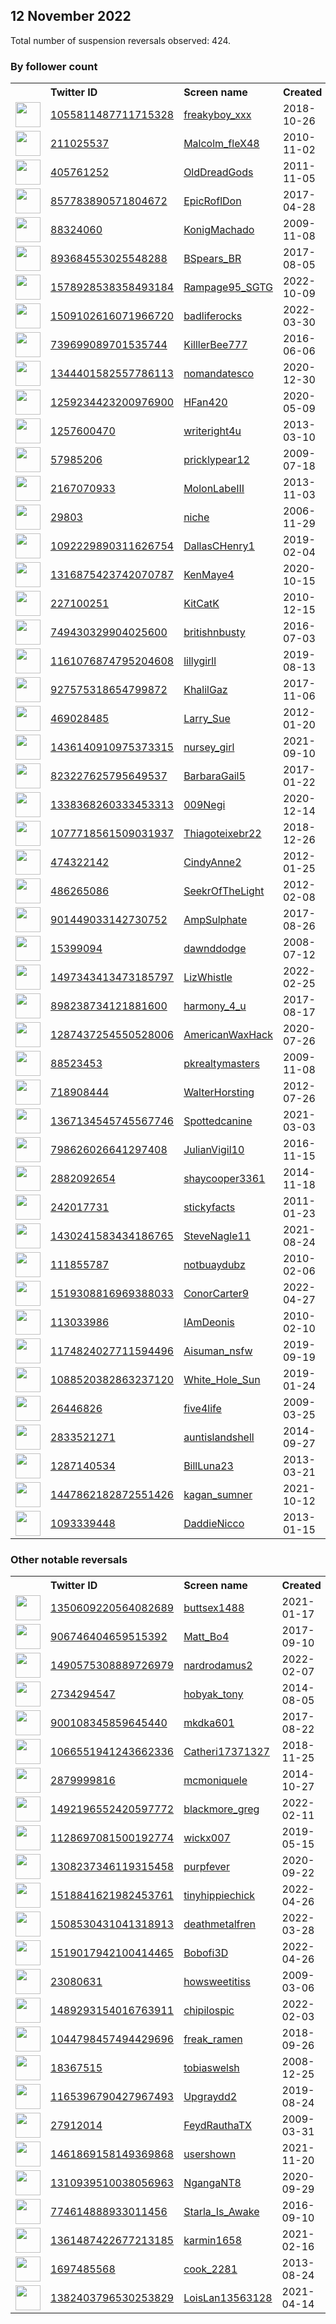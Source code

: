 
## 12 November 2022
Total number of suspension reversals observed: 424.

### By follower count
<table><tr><th></th><th align="left">Twitter ID</th><th align="left">Screen name</th>
<th align="left">Created</th><th align="left">Status</th><th align="left">Suspended</th><th align="left">Followers</th>
<tr><td><a href="https://pbs.twimg.com/profile_images/1623220070649565187/abcVk-Of_normal.jpg"><img src="https://pbs.twimg.com/profile_images/1623220070649565187/abcVk-Of_normal.jpg" width="40px" height="40px" align="center"/></a></td><td><a href="https://twitter.com/intent/user?user_id=1055811487711715328">1055811487711715328</a></td><td><a href="https://twitter.com/freakyboy_xxx">freakyboy_xxx</a></td><td>2018-10-26</td><td align="center"></td><td></td><td>145915</td></tr>
<tr><td><a href="https://pbs.twimg.com/profile_images/1648679401897197570/P8E-KK7Z_normal.jpg"><img src="https://pbs.twimg.com/profile_images/1648679401897197570/P8E-KK7Z_normal.jpg" width="40px" height="40px" align="center"/></a></td><td><a href="https://twitter.com/intent/user?user_id=211025537">211025537</a></td><td><a href="https://twitter.com/Malcolm_fleX48">Malcolm_fleX48</a></td><td>2010-11-02</td><td align="center"></td><td></td><td>111963</td></tr>
<tr><td><a href="https://pbs.twimg.com/profile_images/1610851793214242817/HAxl-RMJ_normal.jpg"><img src="https://pbs.twimg.com/profile_images/1610851793214242817/HAxl-RMJ_normal.jpg" width="40px" height="40px" align="center"/></a></td><td><a href="https://twitter.com/intent/user?user_id=405761252">405761252</a></td><td><a href="https://twitter.com/OldDreadGods">OldDreadGods</a></td><td>2011-11-05</td><td align="center"></td><td></td><td>68491</td></tr>
<tr><td><a href="https://pbs.twimg.com/profile_images/1227455085778698246/nvd8qfqK_normal.jpg"><img src="https://pbs.twimg.com/profile_images/1227455085778698246/nvd8qfqK_normal.jpg" width="40px" height="40px" align="center"/></a></td><td><a href="https://twitter.com/intent/user?user_id=857783890571804672">857783890571804672</a></td><td><a href="https://twitter.com/EpicRoflDon">EpicRoflDon</a></td><td>2017-04-28</td><td align="center"></td><td></td><td>33743</td></tr>
<tr><td><a href="https://pbs.twimg.com/profile_images/1617314153491750914/EpcJMsJE_normal.jpg"><img src="https://pbs.twimg.com/profile_images/1617314153491750914/EpcJMsJE_normal.jpg" width="40px" height="40px" align="center"/></a></td><td><a href="https://twitter.com/intent/user?user_id=88324060">88324060</a></td><td><a href="https://twitter.com/KonigMachado">KonigMachado</a></td><td>2009-11-08</td><td align="center"></td><td>2022-10-27</td><td>28955</td></tr>
<tr><td><a href="https://pbs.twimg.com/profile_images/1591441841706115072/ef7uvEA-_normal.jpg"><img src="https://pbs.twimg.com/profile_images/1591441841706115072/ef7uvEA-_normal.jpg" width="40px" height="40px" align="center"/></a></td><td><a href="https://twitter.com/intent/user?user_id=893684553025548288">893684553025548288</a></td><td><a href="https://twitter.com/BSpears_BR">BSpears_BR</a></td><td>2017-08-05</td><td align="center"></td><td></td><td>21058</td></tr>
<tr><td><a href="https://pbs.twimg.com/profile_images/1606672322131369986/u5AxyVV5_normal.jpg"><img src="https://pbs.twimg.com/profile_images/1606672322131369986/u5AxyVV5_normal.jpg" width="40px" height="40px" align="center"/></a></td><td><a href="https://twitter.com/intent/user?user_id=1578928538358493184">1578928538358493184</a></td><td><a href="https://twitter.com/Rampage95_SGTG">Rampage95_SGTG</a></td><td>2022-10-09</td><td align="center">🚫</td><td>2022-11-10</td><td>20835</td></tr>
<tr><td><a href="https://pbs.twimg.com/profile_images/1650558222397235215/qOvzjuCm_normal.jpg"><img src="https://pbs.twimg.com/profile_images/1650558222397235215/qOvzjuCm_normal.jpg" width="40px" height="40px" align="center"/></a></td><td><a href="https://twitter.com/intent/user?user_id=1509102616071966720">1509102616071966720</a></td><td><a href="https://twitter.com/badliferocks">badliferocks</a></td><td>2022-03-30</td><td align="center"></td><td>2022-10-29</td><td>19535</td></tr>
<tr><td><a href="https://pbs.twimg.com/profile_images/1139652838815084544/DOjUYWqC_normal.jpg"><img src="https://pbs.twimg.com/profile_images/1139652838815084544/DOjUYWqC_normal.jpg" width="40px" height="40px" align="center"/></a></td><td><a href="https://twitter.com/intent/user?user_id=739699089701535744">739699089701535744</a></td><td><a href="https://twitter.com/KilllerBee777">KilllerBee777</a></td><td>2016-06-06</td><td align="center"></td><td>2022-10-29</td><td>19377</td></tr>
<tr><td><a href="https://pbs.twimg.com/profile_images/1612516111383408640/hhCuqVU9_normal.jpg"><img src="https://pbs.twimg.com/profile_images/1612516111383408640/hhCuqVU9_normal.jpg" width="40px" height="40px" align="center"/></a></td><td><a href="https://twitter.com/intent/user?user_id=1344401582557786113">1344401582557786113</a></td><td><a href="https://twitter.com/nomandatesco">nomandatesco</a></td><td>2020-12-30</td><td align="center"></td><td>2022-11-01</td><td>17948</td></tr>
<tr><td><a href="https://pbs.twimg.com/profile_images/1259234661257097217/xL4cO9zH_normal.jpg"><img src="https://pbs.twimg.com/profile_images/1259234661257097217/xL4cO9zH_normal.jpg" width="40px" height="40px" align="center"/></a></td><td><a href="https://twitter.com/intent/user?user_id=1259234423200976900">1259234423200976900</a></td><td><a href="https://twitter.com/HFan420">HFan420</a></td><td>2020-05-09</td><td align="center"></td><td>2022-10-19</td><td>10917</td></tr>
<tr><td><a href="https://pbs.twimg.com/profile_images/1106759460754808832/G5zq2h4J_normal.png"><img src="https://pbs.twimg.com/profile_images/1106759460754808832/G5zq2h4J_normal.png" width="40px" height="40px" align="center"/></a></td><td><a href="https://twitter.com/intent/user?user_id=1257600470">1257600470</a></td><td><a href="https://twitter.com/writeright4u">writeright4u</a></td><td>2013-03-10</td><td align="center"></td><td>2022-10-29</td><td>10750</td></tr>
<tr><td><a href="https://pbs.twimg.com/profile_images/1591450095542730753/jgqPtecy_normal.jpg"><img src="https://pbs.twimg.com/profile_images/1591450095542730753/jgqPtecy_normal.jpg" width="40px" height="40px" align="center"/></a></td><td><a href="https://twitter.com/intent/user?user_id=57985206">57985206</a></td><td><a href="https://twitter.com/pricklypear12">pricklypear12</a></td><td>2009-07-18</td><td align="center"></td><td>2022-05-06</td><td>8570</td></tr>
<tr><td><a href="https://pbs.twimg.com/profile_images/1534222504625053699/rdyDauQE_normal.jpg"><img src="https://pbs.twimg.com/profile_images/1534222504625053699/rdyDauQE_normal.jpg" width="40px" height="40px" align="center"/></a></td><td><a href="https://twitter.com/intent/user?user_id=2167070933">2167070933</a></td><td><a href="https://twitter.com/MolonLabeIII">MolonLabeIII</a></td><td>2013-11-03</td><td align="center"></td><td>2022-09-19</td><td>8468</td></tr>
<tr><td><a href="https://pbs.twimg.com/profile_images/1255195320318918662/E3xn8pNH_normal.jpg"><img src="https://pbs.twimg.com/profile_images/1255195320318918662/E3xn8pNH_normal.jpg" width="40px" height="40px" align="center"/></a></td><td><a href="https://twitter.com/intent/user?user_id=29803">29803</a></td><td><a href="https://twitter.com/niche">niche</a></td><td>2006-11-29</td><td align="center">👋</td><td></td><td>8200</td></tr>
<tr><td><a href="https://pbs.twimg.com/profile_images/1542532093594443778/pcsdShba_normal.jpg"><img src="https://pbs.twimg.com/profile_images/1542532093594443778/pcsdShba_normal.jpg" width="40px" height="40px" align="center"/></a></td><td><a href="https://twitter.com/intent/user?user_id=1092229890311626754">1092229890311626754</a></td><td><a href="https://twitter.com/DallasCHenry1">DallasCHenry1</a></td><td>2019-02-04</td><td align="center"></td><td>2022-10-29</td><td>6697</td></tr>
<tr><td><a href="https://pbs.twimg.com/profile_images/1316875989289295874/FfYGVAkk_normal.jpg"><img src="https://pbs.twimg.com/profile_images/1316875989289295874/FfYGVAkk_normal.jpg" width="40px" height="40px" align="center"/></a></td><td><a href="https://twitter.com/intent/user?user_id=1316875423742070787">1316875423742070787</a></td><td><a href="https://twitter.com/KenMaye4">KenMaye4</a></td><td>2020-10-15</td><td align="center"></td><td></td><td>5688</td></tr>
<tr><td><a href="https://pbs.twimg.com/profile_images/1147310119035842560/LfsM1l0Z_normal.jpg"><img src="https://pbs.twimg.com/profile_images/1147310119035842560/LfsM1l0Z_normal.jpg" width="40px" height="40px" align="center"/></a></td><td><a href="https://twitter.com/intent/user?user_id=227100251">227100251</a></td><td><a href="https://twitter.com/KitCatK">KitCatK</a></td><td>2010-12-15</td><td align="center"></td><td></td><td>5385</td></tr>
<tr><td><a href="https://pbs.twimg.com/profile_images/1039110258738819073/jn5aGtcX_normal.jpg"><img src="https://pbs.twimg.com/profile_images/1039110258738819073/jn5aGtcX_normal.jpg" width="40px" height="40px" align="center"/></a></td><td><a href="https://twitter.com/intent/user?user_id=749430329904025600">749430329904025600</a></td><td><a href="https://twitter.com/britishnbusty">britishnbusty</a></td><td>2016-07-03</td><td align="center">🔒🚫</td><td>2022-10-16</td><td>5286</td></tr>
<tr><td><a href="https://pbs.twimg.com/profile_images/1622608385274249217/aHx3yXgL_normal.jpg"><img src="https://pbs.twimg.com/profile_images/1622608385274249217/aHx3yXgL_normal.jpg" width="40px" height="40px" align="center"/></a></td><td><a href="https://twitter.com/intent/user?user_id=1161076874795204608">1161076874795204608</a></td><td><a href="https://twitter.com/lillygirll">lillygirll</a></td><td>2019-08-13</td><td align="center"></td><td>2022-10-29</td><td>5177</td></tr>
<tr><td><a href="https://pbs.twimg.com/profile_images/1607141409441677313/WKdjskJB_normal.jpg"><img src="https://pbs.twimg.com/profile_images/1607141409441677313/WKdjskJB_normal.jpg" width="40px" height="40px" align="center"/></a></td><td><a href="https://twitter.com/intent/user?user_id=927575318654799872">927575318654799872</a></td><td><a href="https://twitter.com/KhalilGaz">KhalilGaz</a></td><td>2017-11-06</td><td align="center"></td><td></td><td>4606</td></tr>
<tr><td><a href="https://pbs.twimg.com/profile_images/1347686564734840835/V1su_VCO_normal.jpg"><img src="https://pbs.twimg.com/profile_images/1347686564734840835/V1su_VCO_normal.jpg" width="40px" height="40px" align="center"/></a></td><td><a href="https://twitter.com/intent/user?user_id=469028485">469028485</a></td><td><a href="https://twitter.com/Larry_Sue">Larry_Sue</a></td><td>2012-01-20</td><td align="center"></td><td></td><td>4197</td></tr>
<tr><td><a href="https://pbs.twimg.com/profile_images/1594703242612686849/3bLvfPXD_normal.jpg"><img src="https://pbs.twimg.com/profile_images/1594703242612686849/3bLvfPXD_normal.jpg" width="40px" height="40px" align="center"/></a></td><td><a href="https://twitter.com/intent/user?user_id=1436140910975373315">1436140910975373315</a></td><td><a href="https://twitter.com/nursey_girl">nursey_girl</a></td><td>2021-09-10</td><td align="center">🔒</td><td>2022-10-20</td><td>4192</td></tr>
<tr><td><a href="https://pbs.twimg.com/profile_images/1010652411680165890/ugMg5KdS_normal.jpg"><img src="https://pbs.twimg.com/profile_images/1010652411680165890/ugMg5KdS_normal.jpg" width="40px" height="40px" align="center"/></a></td><td><a href="https://twitter.com/intent/user?user_id=823227625795649537">823227625795649537</a></td><td><a href="https://twitter.com/BarbaraGail5">BarbaraGail5</a></td><td>2017-01-22</td><td align="center"></td><td></td><td>4109</td></tr>
<tr><td><a href="https://pbs.twimg.com/profile_images/1636772147564621824/kVGXW37y_normal.jpg"><img src="https://pbs.twimg.com/profile_images/1636772147564621824/kVGXW37y_normal.jpg" width="40px" height="40px" align="center"/></a></td><td><a href="https://twitter.com/intent/user?user_id=1338368260333453313">1338368260333453313</a></td><td><a href="https://twitter.com/009Negi">009Negi</a></td><td>2020-12-14</td><td align="center"></td><td>2022-11-06</td><td>4086</td></tr>
<tr><td><a href="https://pbs.twimg.com/profile_images/1424075748143472644/3Df24WkH_normal.jpg"><img src="https://pbs.twimg.com/profile_images/1424075748143472644/3Df24WkH_normal.jpg" width="40px" height="40px" align="center"/></a></td><td><a href="https://twitter.com/intent/user?user_id=1077718561509031937">1077718561509031937</a></td><td><a href="https://twitter.com/Thiagoteixebr22">Thiagoteixebr22</a></td><td>2018-12-26</td><td align="center"></td><td>2022-10-12</td><td>4068</td></tr>
<tr><td><a href="https://pbs.twimg.com/profile_images/1372301116856229893/YcYm42zi_normal.jpg"><img src="https://pbs.twimg.com/profile_images/1372301116856229893/YcYm42zi_normal.jpg" width="40px" height="40px" align="center"/></a></td><td><a href="https://twitter.com/intent/user?user_id=474322142">474322142</a></td><td><a href="https://twitter.com/CindyAnne2">CindyAnne2</a></td><td>2012-01-25</td><td align="center"></td><td>2022-10-28</td><td>4036</td></tr>
<tr><td><a href="https://pbs.twimg.com/profile_images/1226346808835657728/Qwzmteme_normal.jpg"><img src="https://pbs.twimg.com/profile_images/1226346808835657728/Qwzmteme_normal.jpg" width="40px" height="40px" align="center"/></a></td><td><a href="https://twitter.com/intent/user?user_id=486265086">486265086</a></td><td><a href="https://twitter.com/SeekrOfTheLight">SeekrOfTheLight</a></td><td>2012-02-08</td><td align="center"></td><td></td><td>3795</td></tr>
<tr><td><a href="https://pbs.twimg.com/profile_images/1340680120391102470/ZOsl74gS_normal.jpg"><img src="https://pbs.twimg.com/profile_images/1340680120391102470/ZOsl74gS_normal.jpg" width="40px" height="40px" align="center"/></a></td><td><a href="https://twitter.com/intent/user?user_id=901449033142730752">901449033142730752</a></td><td><a href="https://twitter.com/AmpSulphate">AmpSulphate</a></td><td>2017-08-26</td><td align="center"></td><td>2022-11-03</td><td>3403</td></tr>
<tr><td><a href="https://pbs.twimg.com/profile_images/1545819702345211904/FWubjXdQ_normal.jpg"><img src="https://pbs.twimg.com/profile_images/1545819702345211904/FWubjXdQ_normal.jpg" width="40px" height="40px" align="center"/></a></td><td><a href="https://twitter.com/intent/user?user_id=15399094">15399094</a></td><td><a href="https://twitter.com/dawnddodge">dawnddodge</a></td><td>2008-07-12</td><td align="center"></td><td>2022-10-29</td><td>3400</td></tr>
<tr><td><a href="https://pbs.twimg.com/profile_images/1639362317015199744/gCs4O0tj_normal.jpg"><img src="https://pbs.twimg.com/profile_images/1639362317015199744/gCs4O0tj_normal.jpg" width="40px" height="40px" align="center"/></a></td><td><a href="https://twitter.com/intent/user?user_id=1497343413473185797">1497343413473185797</a></td><td><a href="https://twitter.com/LizWhistle">LizWhistle</a></td><td>2022-02-25</td><td align="center"></td><td>2022-10-29</td><td>3195</td></tr>
<tr><td><a href="https://pbs.twimg.com/profile_images/1300111532802498561/e2ZNT4Tk_normal.jpg"><img src="https://pbs.twimg.com/profile_images/1300111532802498561/e2ZNT4Tk_normal.jpg" width="40px" height="40px" align="center"/></a></td><td><a href="https://twitter.com/intent/user?user_id=898238734121881600">898238734121881600</a></td><td><a href="https://twitter.com/harmony_4_u">harmony_4_u</a></td><td>2017-08-17</td><td align="center"></td><td></td><td>3127</td></tr>
<tr><td><a href="https://pbs.twimg.com/profile_images/1462273730307108864/ZK4-DdAh_normal.jpg"><img src="https://pbs.twimg.com/profile_images/1462273730307108864/ZK4-DdAh_normal.jpg" width="40px" height="40px" align="center"/></a></td><td><a href="https://twitter.com/intent/user?user_id=1287437254550528006">1287437254550528006</a></td><td><a href="https://twitter.com/AmericanWaxHack">AmericanWaxHack</a></td><td>2020-07-26</td><td align="center"></td><td>2022-10-29</td><td>3112</td></tr>
<tr><td><a href="https://pbs.twimg.com/profile_images/574943253834809344/9oHq3Cg1_normal.jpeg"><img src="https://pbs.twimg.com/profile_images/574943253834809344/9oHq3Cg1_normal.jpeg" width="40px" height="40px" align="center"/></a></td><td><a href="https://twitter.com/intent/user?user_id=88523453">88523453</a></td><td><a href="https://twitter.com/pkrealtymasters">pkrealtymasters</a></td><td>2009-11-08</td><td align="center"></td><td>2022-06-12</td><td>3079</td></tr>
<tr><td><a href="https://pbs.twimg.com/profile_images/378800000695874996/63bfc9d554113bab70883c1ff8be4ab5_normal.jpeg"><img src="https://pbs.twimg.com/profile_images/378800000695874996/63bfc9d554113bab70883c1ff8be4ab5_normal.jpeg" width="40px" height="40px" align="center"/></a></td><td><a href="https://twitter.com/intent/user?user_id=718908444">718908444</a></td><td><a href="https://twitter.com/WalterHorsting">WalterHorsting</a></td><td>2012-07-26</td><td align="center"></td><td></td><td>2872</td></tr>
<tr><td><a href="https://pbs.twimg.com/profile_images/1367134708635635713/jAspj9qx_normal.jpg"><img src="https://pbs.twimg.com/profile_images/1367134708635635713/jAspj9qx_normal.jpg" width="40px" height="40px" align="center"/></a></td><td><a href="https://twitter.com/intent/user?user_id=1367134545745567746">1367134545745567746</a></td><td><a href="https://twitter.com/Spottedcanine">Spottedcanine</a></td><td>2021-03-03</td><td align="center"></td><td>2022-11-11</td><td>2819</td></tr>
<tr><td><a href="https://pbs.twimg.com/profile_images/1593821232092352515/9BsaVN8r_normal.jpg"><img src="https://pbs.twimg.com/profile_images/1593821232092352515/9BsaVN8r_normal.jpg" width="40px" height="40px" align="center"/></a></td><td><a href="https://twitter.com/intent/user?user_id=798626026641297408">798626026641297408</a></td><td><a href="https://twitter.com/JulianVigil10">JulianVigil10</a></td><td>2016-11-15</td><td align="center"></td><td>2022-10-29</td><td>2753</td></tr>
<tr><td><a href="https://pbs.twimg.com/profile_images/1179918463701262336/Gc2yrbDO_normal.jpg"><img src="https://pbs.twimg.com/profile_images/1179918463701262336/Gc2yrbDO_normal.jpg" width="40px" height="40px" align="center"/></a></td><td><a href="https://twitter.com/intent/user?user_id=2882092654">2882092654</a></td><td><a href="https://twitter.com/shaycooper3361">shaycooper3361</a></td><td>2014-11-18</td><td align="center"></td><td>2022-10-29</td><td>2672</td></tr>
<tr><td><a href="https://pbs.twimg.com/profile_images/636171403029381124/7EvLfbTe_normal.jpg"><img src="https://pbs.twimg.com/profile_images/636171403029381124/7EvLfbTe_normal.jpg" width="40px" height="40px" align="center"/></a></td><td><a href="https://twitter.com/intent/user?user_id=242017731">242017731</a></td><td><a href="https://twitter.com/stickyfacts">stickyfacts</a></td><td>2011-01-23</td><td align="center"></td><td></td><td>2640</td></tr>
<tr><td><a href="https://pbs.twimg.com/profile_images/1601951840232509441/RwXjZlfT_normal.jpg"><img src="https://pbs.twimg.com/profile_images/1601951840232509441/RwXjZlfT_normal.jpg" width="40px" height="40px" align="center"/></a></td><td><a href="https://twitter.com/intent/user?user_id=1430241583434186765">1430241583434186765</a></td><td><a href="https://twitter.com/SteveNagle11">SteveNagle11</a></td><td>2021-08-24</td><td align="center"></td><td>2022-10-29</td><td>2599</td></tr>
<tr><td><a href="https://pbs.twimg.com/profile_images/1511112585290174473/yzQIwwJw_normal.jpg"><img src="https://pbs.twimg.com/profile_images/1511112585290174473/yzQIwwJw_normal.jpg" width="40px" height="40px" align="center"/></a></td><td><a href="https://twitter.com/intent/user?user_id=111855787">111855787</a></td><td><a href="https://twitter.com/notbuaydubz">notbuaydubz</a></td><td>2010-02-06</td><td align="center"></td><td></td><td>2561</td></tr>
<tr><td><a href="https://pbs.twimg.com/profile_images/1519371834768035840/aS1yamQ6_normal.jpg"><img src="https://pbs.twimg.com/profile_images/1519371834768035840/aS1yamQ6_normal.jpg" width="40px" height="40px" align="center"/></a></td><td><a href="https://twitter.com/intent/user?user_id=1519308816969388033">1519308816969388033</a></td><td><a href="https://twitter.com/ConorCarter9">ConorCarter9</a></td><td>2022-04-27</td><td align="center"></td><td>2022-10-20</td><td>2554</td></tr>
<tr><td><a href="https://pbs.twimg.com/profile_images/1633907864732352520/zdcm-Le7_normal.jpg"><img src="https://pbs.twimg.com/profile_images/1633907864732352520/zdcm-Le7_normal.jpg" width="40px" height="40px" align="center"/></a></td><td><a href="https://twitter.com/intent/user?user_id=113033986">113033986</a></td><td><a href="https://twitter.com/IAmDeonis">IAmDeonis</a></td><td>2010-02-10</td><td align="center"></td><td></td><td>2535</td></tr>
<tr><td><a href="https://pbs.twimg.com/profile_images/1591052667983388673/dbr9a9Uc_normal.jpg"><img src="https://pbs.twimg.com/profile_images/1591052667983388673/dbr9a9Uc_normal.jpg" width="40px" height="40px" align="center"/></a></td><td><a href="https://twitter.com/intent/user?user_id=1174824027711594496">1174824027711594496</a></td><td><a href="https://twitter.com/Aisuman_nsfw">Aisuman_nsfw</a></td><td>2019-09-19</td><td align="center">🚫</td><td>2022-09-04</td><td>2475</td></tr>
<tr><td><a href="https://pbs.twimg.com/profile_images/1460275374554861571/MuOPNQks_normal.jpg"><img src="https://pbs.twimg.com/profile_images/1460275374554861571/MuOPNQks_normal.jpg" width="40px" height="40px" align="center"/></a></td><td><a href="https://twitter.com/intent/user?user_id=1088520382863237120">1088520382863237120</a></td><td><a href="https://twitter.com/White_Hole_Sun">White_Hole_Sun</a></td><td>2019-01-24</td><td align="center"></td><td>2022-03-16</td><td>2456</td></tr>
<tr><td><a href="https://pbs.twimg.com/profile_images/586715474802540544/MVhMRgFu_normal.jpg"><img src="https://pbs.twimg.com/profile_images/586715474802540544/MVhMRgFu_normal.jpg" width="40px" height="40px" align="center"/></a></td><td><a href="https://twitter.com/intent/user?user_id=26446826">26446826</a></td><td><a href="https://twitter.com/five4life">five4life</a></td><td>2009-03-25</td><td align="center"></td><td></td><td>2411</td></tr>
<tr><td><a href="https://pbs.twimg.com/profile_images/1630577820274667520/A7C80eUL_normal.jpg"><img src="https://pbs.twimg.com/profile_images/1630577820274667520/A7C80eUL_normal.jpg" width="40px" height="40px" align="center"/></a></td><td><a href="https://twitter.com/intent/user?user_id=2833521271">2833521271</a></td><td><a href="https://twitter.com/auntislandshell">auntislandshell</a></td><td>2014-09-27</td><td align="center"></td><td>2022-10-21</td><td>2321</td></tr>
<tr><td><a href="https://pbs.twimg.com/profile_images/1612143721809584128/QiQ8eS6y_normal.jpg"><img src="https://pbs.twimg.com/profile_images/1612143721809584128/QiQ8eS6y_normal.jpg" width="40px" height="40px" align="center"/></a></td><td><a href="https://twitter.com/intent/user?user_id=1287140534">1287140534</a></td><td><a href="https://twitter.com/BillLuna23">BillLuna23</a></td><td>2013-03-21</td><td align="center"></td><td>2022-10-29</td><td>2288</td></tr>
<tr><td><a href="https://pbs.twimg.com/profile_images/1454636497559244800/PZKxgX82_normal.jpg"><img src="https://pbs.twimg.com/profile_images/1454636497559244800/PZKxgX82_normal.jpg" width="40px" height="40px" align="center"/></a></td><td><a href="https://twitter.com/intent/user?user_id=1447862182872551426">1447862182872551426</a></td><td><a href="https://twitter.com/kagan_sumner">kagan_sumner</a></td><td>2021-10-12</td><td align="center">🚫</td><td>2022-09-22</td><td>2278</td></tr>
<tr><td><a href="https://pbs.twimg.com/profile_images/1628926390769795074/7vkLlyMZ_normal.jpg"><img src="https://pbs.twimg.com/profile_images/1628926390769795074/7vkLlyMZ_normal.jpg" width="40px" height="40px" align="center"/></a></td><td><a href="https://twitter.com/intent/user?user_id=1093339448">1093339448</a></td><td><a href="https://twitter.com/DaddieNicco">DaddieNicco</a></td><td>2013-01-15</td><td align="center"></td><td></td><td>2247</td></tr>
</table>

### Other notable reversals
<table><tr><th></th><th align="left">Twitter ID</th><th align="left">Screen name</th>
<th align="left">Created</th><th align="left">Status</th><th align="left">Suspended</th><th align="left">Followers</th>
<tr><td><a href="https://pbs.twimg.com/profile_images/1362877312463740928/I15x8feD_normal.jpg"><img src="https://pbs.twimg.com/profile_images/1362877312463740928/I15x8feD_normal.jpg" width="40px" height="40px" align="center"/></a></td><td><a href="https://twitter.com/intent/user?user_id=1350609220564082689">1350609220564082689</a></td><td><a href="https://twitter.com/buttsex1488">buttsex1488</a></td><td>2021-01-17</td><td align="center"></td><td></td><td>72</td></tr>
<tr><td><a href="https://pbs.twimg.com/profile_images/1351110884911960064/eGsUnKPY_normal.jpg"><img src="https://pbs.twimg.com/profile_images/1351110884911960064/eGsUnKPY_normal.jpg" width="40px" height="40px" align="center"/></a></td><td><a href="https://twitter.com/intent/user?user_id=906746404659515392">906746404659515392</a></td><td><a href="https://twitter.com/Matt_Bo4">Matt_Bo4</a></td><td>2017-09-10</td><td align="center"></td><td>2022-09-23</td><td>623</td></tr>
<tr><td><a href="https://pbs.twimg.com/profile_images/1490575720392929282/GjW5-sJH_normal.jpg"><img src="https://pbs.twimg.com/profile_images/1490575720392929282/GjW5-sJH_normal.jpg" width="40px" height="40px" align="center"/></a></td><td><a href="https://twitter.com/intent/user?user_id=1490575308889726979">1490575308889726979</a></td><td><a href="https://twitter.com/nardrodamus2">nardrodamus2</a></td><td>2022-02-07</td><td align="center"></td><td>2022-10-20</td><td>75</td></tr>
<tr><td><a href="https://pbs.twimg.com/profile_images/1025740301678215173/HGOxKlqg_normal.jpg"><img src="https://pbs.twimg.com/profile_images/1025740301678215173/HGOxKlqg_normal.jpg" width="40px" height="40px" align="center"/></a></td><td><a href="https://twitter.com/intent/user?user_id=2734294547">2734294547</a></td><td><a href="https://twitter.com/hobyak_tony">hobyak_tony</a></td><td>2014-08-05</td><td align="center"></td><td>2022-10-29</td><td>1586</td></tr>
<tr><td><a href="https://pbs.twimg.com/profile_images/1593635441307136000/3W4kEXT7_normal.jpg"><img src="https://pbs.twimg.com/profile_images/1593635441307136000/3W4kEXT7_normal.jpg" width="40px" height="40px" align="center"/></a></td><td><a href="https://twitter.com/intent/user?user_id=900108345859645440">900108345859645440</a></td><td><a href="https://twitter.com/mkdka601">mkdka601</a></td><td>2017-08-22</td><td align="center">🔒👋</td><td>2022-11-02</td><td>1183</td></tr>
<tr><td><a href="https://pbs.twimg.com/profile_images/1066560670907293697/qiuzCTOE_normal.jpg"><img src="https://pbs.twimg.com/profile_images/1066560670907293697/qiuzCTOE_normal.jpg" width="40px" height="40px" align="center"/></a></td><td><a href="https://twitter.com/intent/user?user_id=1066551941243662336">1066551941243662336</a></td><td><a href="https://twitter.com/Catheri17371327">Catheri17371327</a></td><td>2018-11-25</td><td align="center"></td><td>2022-10-29</td><td>2122</td></tr>
<tr><td><a href="https://pbs.twimg.com/profile_images/1572948945923444736/T48dNVwV_normal.jpg"><img src="https://pbs.twimg.com/profile_images/1572948945923444736/T48dNVwV_normal.jpg" width="40px" height="40px" align="center"/></a></td><td><a href="https://twitter.com/intent/user?user_id=2879999816">2879999816</a></td><td><a href="https://twitter.com/mcmoniquele">mcmoniquele</a></td><td>2014-10-27</td><td align="center"></td><td>2022-10-29</td><td>1580</td></tr>
<tr><td><a href="https://pbs.twimg.com/profile_images/1492196699372142594/h7asRg29_normal.png"><img src="https://pbs.twimg.com/profile_images/1492196699372142594/h7asRg29_normal.png" width="40px" height="40px" align="center"/></a></td><td><a href="https://twitter.com/intent/user?user_id=1492196552420597772">1492196552420597772</a></td><td><a href="https://twitter.com/blackmore_greg">blackmore_greg</a></td><td>2022-02-11</td><td align="center"></td><td>2022-10-20</td><td>742</td></tr>
<tr><td><a href="https://pbs.twimg.com/profile_images/1261524743850688514/IQ1RXQTS_normal.jpg"><img src="https://pbs.twimg.com/profile_images/1261524743850688514/IQ1RXQTS_normal.jpg" width="40px" height="40px" align="center"/></a></td><td><a href="https://twitter.com/intent/user?user_id=1128697081500192774">1128697081500192774</a></td><td><a href="https://twitter.com/wickx007">wickx007</a></td><td>2019-05-15</td><td align="center">🔒</td><td>2022-10-29</td><td>628</td></tr>
<tr><td><a href="https://pbs.twimg.com/profile_images/1354144139391201280/C_K5_tq5_normal.jpg"><img src="https://pbs.twimg.com/profile_images/1354144139391201280/C_K5_tq5_normal.jpg" width="40px" height="40px" align="center"/></a></td><td><a href="https://twitter.com/intent/user?user_id=1308237346119315458">1308237346119315458</a></td><td><a href="https://twitter.com/purpfever">purpfever</a></td><td>2020-09-22</td><td align="center"></td><td>2022-03-17</td><td>327</td></tr>
<tr><td><a href="https://pbs.twimg.com/profile_images/1518842065144197125/ezx8KCYU_normal.jpg"><img src="https://pbs.twimg.com/profile_images/1518842065144197125/ezx8KCYU_normal.jpg" width="40px" height="40px" align="center"/></a></td><td><a href="https://twitter.com/intent/user?user_id=1518841621982453761">1518841621982453761</a></td><td><a href="https://twitter.com/tinyhippiechick">tinyhippiechick</a></td><td>2022-04-26</td><td align="center"></td><td>2022-10-20</td><td>1337</td></tr>
<tr><td><a href="https://pbs.twimg.com/profile_images/1518982266285789185/FIQNjLLN_normal.jpg"><img src="https://pbs.twimg.com/profile_images/1518982266285789185/FIQNjLLN_normal.jpg" width="40px" height="40px" align="center"/></a></td><td><a href="https://twitter.com/intent/user?user_id=1508530431041318913">1508530431041318913</a></td><td><a href="https://twitter.com/deathmetalfren">deathmetalfren</a></td><td>2022-03-28</td><td align="center"></td><td>2022-07-20</td><td>432</td></tr>
<tr><td><a href="https://pbs.twimg.com/profile_images/1521135018004865029/XQVfG53-_normal.jpg"><img src="https://pbs.twimg.com/profile_images/1521135018004865029/XQVfG53-_normal.jpg" width="40px" height="40px" align="center"/></a></td><td><a href="https://twitter.com/intent/user?user_id=1519017942100414465">1519017942100414465</a></td><td><a href="https://twitter.com/Bobofi3D">Bobofi3D</a></td><td>2022-04-26</td><td align="center"></td><td>2022-10-20</td><td>878</td></tr>
<tr><td><a href="https://pbs.twimg.com/profile_images/1617008721414049794/S1R4wLhC_normal.jpg"><img src="https://pbs.twimg.com/profile_images/1617008721414049794/S1R4wLhC_normal.jpg" width="40px" height="40px" align="center"/></a></td><td><a href="https://twitter.com/intent/user?user_id=23080631">23080631</a></td><td><a href="https://twitter.com/howsweetitiss">howsweetitiss</a></td><td>2009-03-06</td><td align="center"></td><td>2022-05-24</td><td>1480</td></tr>
<tr><td><a href="https://pbs.twimg.com/profile_images/1649993375561445376/N8MPo-NY_normal.jpg"><img src="https://pbs.twimg.com/profile_images/1649993375561445376/N8MPo-NY_normal.jpg" width="40px" height="40px" align="center"/></a></td><td><a href="https://twitter.com/intent/user?user_id=1489293154016763911">1489293154016763911</a></td><td><a href="https://twitter.com/chipilospic">chipilospic</a></td><td>2022-02-03</td><td align="center"></td><td>2022-06-01</td><td>406</td></tr>
<tr><td><a href="https://pbs.twimg.com/profile_images/1044800793604308992/y2zZVVAQ_normal.jpg"><img src="https://pbs.twimg.com/profile_images/1044800793604308992/y2zZVVAQ_normal.jpg" width="40px" height="40px" align="center"/></a></td><td><a href="https://twitter.com/intent/user?user_id=1044798457494429696">1044798457494429696</a></td><td><a href="https://twitter.com/freak_ramen">freak_ramen</a></td><td>2018-09-26</td><td align="center"></td><td>2022-08-03</td><td>175</td></tr>
<tr><td><a href="https://pbs.twimg.com/profile_images/1652756725534183424/C-wJH9HR_normal.jpg"><img src="https://pbs.twimg.com/profile_images/1652756725534183424/C-wJH9HR_normal.jpg" width="40px" height="40px" align="center"/></a></td><td><a href="https://twitter.com/intent/user?user_id=18367515">18367515</a></td><td><a href="https://twitter.com/tobiaswelsh">tobiaswelsh</a></td><td>2008-12-25</td><td align="center"></td><td>2022-10-29</td><td>1109</td></tr>
<tr><td><a href="https://pbs.twimg.com/profile_images/1652417592546545668/R2czboK1_normal.jpg"><img src="https://pbs.twimg.com/profile_images/1652417592546545668/R2czboK1_normal.jpg" width="40px" height="40px" align="center"/></a></td><td><a href="https://twitter.com/intent/user?user_id=1165396790427967493">1165396790427967493</a></td><td><a href="https://twitter.com/Upgraydd2">Upgraydd2</a></td><td>2019-08-24</td><td align="center"></td><td></td><td>75</td></tr>
<tr><td><a href="https://pbs.twimg.com/profile_images/1516832940596027395/TPBtPUAP_normal.jpg"><img src="https://pbs.twimg.com/profile_images/1516832940596027395/TPBtPUAP_normal.jpg" width="40px" height="40px" align="center"/></a></td><td><a href="https://twitter.com/intent/user?user_id=27912014">27912014</a></td><td><a href="https://twitter.com/FeydRauthaTX">FeydRauthaTX</a></td><td>2009-03-31</td><td align="center"></td><td>2022-08-12</td><td>119</td></tr>
<tr><td><a href="https://pbs.twimg.com/profile_images/1462444328903749640/WgJm0mf6_normal.jpg"><img src="https://pbs.twimg.com/profile_images/1462444328903749640/WgJm0mf6_normal.jpg" width="40px" height="40px" align="center"/></a></td><td><a href="https://twitter.com/intent/user?user_id=1461869158149369868">1461869158149369868</a></td><td><a href="https://twitter.com/usershown">usershown</a></td><td>2021-11-20</td><td align="center"></td><td>2022-10-27</td><td>7</td></tr>
<tr><td><a href="https://pbs.twimg.com/profile_images/1354277972367335425/L2SE_R7c_normal.jpg"><img src="https://pbs.twimg.com/profile_images/1354277972367335425/L2SE_R7c_normal.jpg" width="40px" height="40px" align="center"/></a></td><td><a href="https://twitter.com/intent/user?user_id=1310939510038056963">1310939510038056963</a></td><td><a href="https://twitter.com/NgangaNT8">NgangaNT8</a></td><td>2020-09-29</td><td align="center"></td><td>2022-10-29</td><td>1154</td></tr>
<tr><td><a href="https://pbs.twimg.com/profile_images/1347764627203969024/IcECVRI3_normal.jpg"><img src="https://pbs.twimg.com/profile_images/1347764627203969024/IcECVRI3_normal.jpg" width="40px" height="40px" align="center"/></a></td><td><a href="https://twitter.com/intent/user?user_id=774614888933011456">774614888933011456</a></td><td><a href="https://twitter.com/Starla_Is_Awake">Starla_Is_Awake</a></td><td>2016-09-10</td><td align="center"></td><td>2022-10-29</td><td>1619</td></tr>
<tr><td><a href="https://pbs.twimg.com/profile_images/1569819989305065472/yYzDwkS9_normal.jpg"><img src="https://pbs.twimg.com/profile_images/1569819989305065472/yYzDwkS9_normal.jpg" width="40px" height="40px" align="center"/></a></td><td><a href="https://twitter.com/intent/user?user_id=1361487422677213185">1361487422677213185</a></td><td><a href="https://twitter.com/karmin1658">karmin1658</a></td><td>2021-02-16</td><td align="center"></td><td>2022-10-29</td><td>1664</td></tr>
<tr><td><a href="https://pbs.twimg.com/profile_images/1613007053265698817/xz9riNVd_normal.jpg"><img src="https://pbs.twimg.com/profile_images/1613007053265698817/xz9riNVd_normal.jpg" width="40px" height="40px" align="center"/></a></td><td><a href="https://twitter.com/intent/user?user_id=1697485568">1697485568</a></td><td><a href="https://twitter.com/cook_2281">cook_2281</a></td><td>2013-08-24</td><td align="center"></td><td>2022-10-28</td><td>1585</td></tr>
<tr><td><a href="https://pbs.twimg.com/profile_images/1382729285518102531/bUrirxkL_normal.jpg"><img src="https://pbs.twimg.com/profile_images/1382729285518102531/bUrirxkL_normal.jpg" width="40px" height="40px" align="center"/></a></td><td><a href="https://twitter.com/intent/user?user_id=1382403796530253829">1382403796530253829</a></td><td><a href="https://twitter.com/LoisLan13563128">LoisLan13563128</a></td><td>2021-04-14</td><td align="center"></td><td>2022-10-29</td><td>487</td></tr>
</table>
